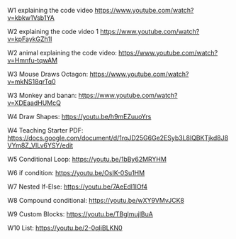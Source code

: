 W1 explaining the code video https://www.youtube.com/watch?v=kbkw1Vsb1YA

W2 explaining the code video 1 https://www.youtube.com/watch?v=kpFaykGZh1I

W2 animal explaining the code video: https://www.youtube.com/watch?v=Hmnfu-tqwAM

W3 Mouse Draws Octagon: https://www.youtube.com/watch?v=mkNS18qrTq0

W3 Monkey and banan: https://www.youtube.com/watch?v=XDEaadHUMcQ

W4 Draw Shapes: https://youtu.be/h9mEZuuoYrs

W4 Teaching Starter PDF: https://docs.google.com/document/d/1rqJD25G6Ge2ESyb3L8lQBKTjkd8J8VYm8Z_VlLv6YSY/edit

W5 Conditional Loop: https://youtu.be/1bBy62MRYHM

W6 if condition: https://youtu.be/OsIK-0Su1HM

W7 Nested If-Else: https://youtu.be/7AeEdl1IOf4

W8 Compound conditional: https://youtu.be/wXY9VMvJCK8

W9 Custom Blocks: https://youtu.be/TBglmujlBuA

W10 List: https://youtu.be/2-0qIiBLKN0
